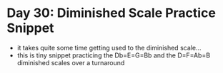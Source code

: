 # Day 30: Diminished Scale Practice Snippet

- it takes quite some time getting used to the diminished scale...
- this is tiny snippet practicing the Db=E=G=Bb and the D=F=Ab=B diminished scales over a turnaround
